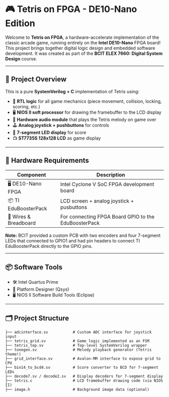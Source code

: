 # 🎮 Tetris on FPGA - DE10-Nano Edition

Welcome to **Tetris on FPGA**, a hardware-accelerate implementation of the classic arcade game, running entirely on the **Intel DE10-Nano** FPGA board! This project brings together digital logic design and embedded software development. It was created as part of the **BCIT ELEX 7660: Digital System Design** course.

---

## 🚀 Project Overview

This is a pure **SystemVerilog + C** implementation of Tetris using:

- 🧠 **RTL logic** for all game mechanics (piece movement, collision, locking, scoring, etc.)
- 🖥️ **NIOS II soft processor** for drawing the framebuffer to the LCD display
- 🎵 **Hardware audio module** that plays the Tetris melody on game over
- 🕹️ **Analog joystick + pushbuttons** for controls
- 🎯 **7-segment LED display** for score
- 📺 **ST7735S 128x128 LCD** as game display

---

## 🔧 Hardware Requirements

| Component              | Description                                      |
|------------------------|--------------------------------------------------|
| 🖥️ DE10-Nano FPGA       | Intel Cyclone V SoC FPGA development board       |
| 📦 TI EduBoosterPack   | LCD screen + analog joystick + pusbuttons   |
| 🧵 Wires & Breadboard   | For connecting FPGA Board GPIO to the EduBoosterPack |

**Note:** BCIT provided a custom PCB with two encoders and four 7-segment LEDs that connected to GPIO1 and had pin headers to connect TI EduBoosterPack directly to the GPIO pins.

---

## 📦 Software Tools

- 🛠️ Intel Quartus Prime
- 🧠 Platform Designer (Qsys)
- 🖥️ NIOS II Software Build Tools (Eclipse)

---

## 🗂️ Project Structure

```plaintext
├── adcinterface.sv           # Custom ADC interface for joystick input
├── tetris_grid.sv            # Game logic implemented as an FSM
├── tetris_top.sv             # Top-level SystemVerilog wrapper
├── tonegen.sv                # Melody playback generator (Tetris theme!)
├── grid_interface.sv         # Avalon-MM interface to expose grid to CPU
├── bin14_to_bcd4.sv          # Score converter to BCD for 7-segment LEDs
├── decode7.sv / decode2.sv   # Display decoders for 7-segment display
├── tetris.c                  # LCD framebuffer drawing code (via NIOS II)
├── image.h                   # Background image data (optional)
